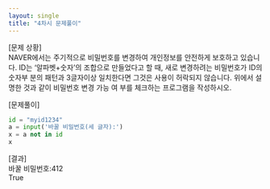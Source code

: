 ```yaml
---
layout: single
title: "4차시 문제풀이" 
---
```


[문제 상황]  
NAVER에서는 주기적으로 비밀번호를 변경하여 개인정보를
안전하게 보호하고 있습니다. ID는 ‘알파벳+숫자’의 조합으로
만들었다고 할 때, 새로 변경하려는 비밀번호가 ID의 숫자부
분의 패턴과 3글자이상 일치한다면 그것은 사용이 허락되지
않습니다. 위에서 설명한 것과 같이 비밀번호 변경 가능 여
부를 체크하는 프로그램을 작성하시오.   

[문제풀이]
~~~python
id = "myid1234"
a = input('바꿀 비밀번호(세 글자):')
x = a not in id
x
~~~
   
[결과]  
바꿀 비밀번호:412   
True
